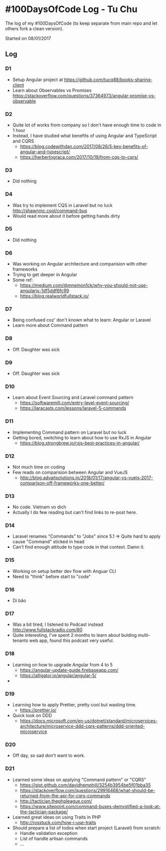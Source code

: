# #100DaysOfCode Log - Tu Chu
The log of my #100DaysOfCode (to keep separate from main repo and let others fork a clean version).

Started on 08/01/2017

## Log

### D1
- Setup Angular project at https://github.com/tucq88/books-sharing-client
- Learn about Observables vs Promises https://stackoverflow.com/questions/37364973/angular-promise-vs-observable

### D2
- Quite lot of works from company so I don't have enough time to code in 1 hour
- Instead, I have studied what benefits of using Angular and TypeScript and CQRS
    - https://blog.codewithdan.com/2017/08/26/5-key-benefits-of-angular-and-typescript/
    - https://herbertograca.com/2017/10/19/from-cqs-to-cqrs/

### D3
- Did nothing

### D4
- Was try to implement CQS in Laravel but no luck http://shawnmc.cool/command-bus
- Would read more about it before getting hands dirty

### D5
- Did nothing

### D6
- Was working on Angular architecture and comparision with other frameworks
- Trying to get deeper in Angular
- Some ref:
    - https://medium.com/@mnemon1ck/why-you-should-not-use-angularjs-1df5ddf6fc99
    - https://blog.realworldfullstack.io/

### D7
- Being confused coz' don't known what to learn: Angular or Laravel
- Learn more about Command pattern

### D8
- Off. Daughter was sick

### D9
- Off. Daughter was sick

### D10
- Learn about Event Sourcing and Laravel command pattern
    - https://softwaremill.com/entry-level-event-sourcing/
    - https://laracasts.com/lessons/laravel-5-commands

### D11
- Implementing Command pattern on Laravel but no luck
- Getting bored, switching to learn about how to use RxJS in Angular
    - https://blog.strongbrew.io/rxjs-best-practices-in-angular/

### D12
- Not much time on coding
- Few reads on comparision between Angular and VueJS
    - http://blog.advaitsolutions.in/2018/01/17/angular-vs-vuejs-2017-comparison-off-frameworks-one-better/

### D13
- No code. Vietnam vo dich
- Actually I do few reading but can't find links to re-post here.

### D14
- Laravel renames "Commands" to "Jobs" since 5.1 => Quite hard to apply cause "Command" sticked in head
- Can't find enough attitude to type code in that context. Damn it.

### D15
- Working on setup better dev flow with Anguar CLI
- Need to "think" before start to "code"

### D16
- Di bão

### D17
- Was a bit tired, I listened to Podcast instead http://www.fullstackradio.com/80
- Quite interesting, I've spent 2 months to learn about bulding multi-tenants web app, found this
podcast very useful.

### D18
- Learning on how to upgrade Angular from 4 to 5
    - https://angular-update-guide.firebaseapp.com/
    - https://alligator.io/angular/angular-5/
-

### D19
- Learning how to apply Prettier, pretty cool but wasting time.
    - https://prettier.io/
- Quick look on DDD
    - https://docs.microsoft.com/en-us/dotnet/standard/microservices-architecture/microservice-ddd-cqrs-patterns/ddd-oriented-microservice

### D20
- Off day, so sad don't want to work.

### D21
- Learned some ideas on applying "Command pattern" or "CQRS"
    - https://gist.github.com/davidhemphill/3254b3954be5f01bba35
    - https://stackoverflow.com/questions/29916468/what-should-be-returned-from-the-api-for-cqrs-commands
    - http://tactician.thephpleague.com/
    - https://www.sitepoint.com/command-buses-demystified-a-look-at-the-tactician-package/
- Learned great ideas on using Traits in PHP
    - http://rosstuck.com/how-i-use-traits
- Should prepare a list of todos when start project (Laravel) from scratch:
    - Handle validation exception
    - List of handle artisan commands
    - ...

